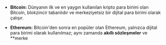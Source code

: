 - **Bitcoin:** Dünyanın ilk ve en yaygın kullanılan kripto para birimi olan Bitcoin, blokzincir tabanlıdır ve merkeziyetsiz bir dijital para birimi olarak çalışır.

- **Ethereum:** Bitcoin'den sonra en popüler olan Ethereum, yalnızca dijital para birimi olarak kullanılmaz; aynı zamanda **akıllı sözleşmeler** ve **merke